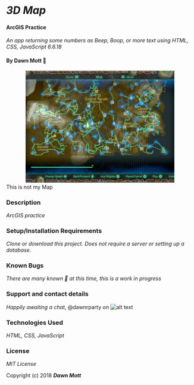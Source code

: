 <!-- Twitter icon from https://github.com/carlsednaoui/gitsocial -->
[1.1]: http://i.imgur.com/tXSoThF.png (twitter icon with padding)

# _3D Map_

#### ArcGIS Practice

 _An app returning some numbers as Beep, Boop, or more text using HTML, CSS, JavaScript  6.6.18_

#### By **Dawn Mott** :sunrise_over_mountains:
<div style="text-align:center">
  <img src="./img/zelda.jpg" alt="map of Hyrule from BOTW" width="400">
</div>
This is not my Map


### Description
_ArcGIS practice_


### Setup/Installation Requirements

_Clone or download this project. Does not require a server or setting up a database._

### Known Bugs

_There are many known :bug: at this time, this is a work in progress_

### Support and contact details

_Happily awaiting a chat,_ @dawnrparty _on_ ![alt text][1.1]

### Technologies Used

_HTML, CSS, JavaScript_

### License

*MIT License*

Copyright (c) 2018 **_Dawn Mott_**
